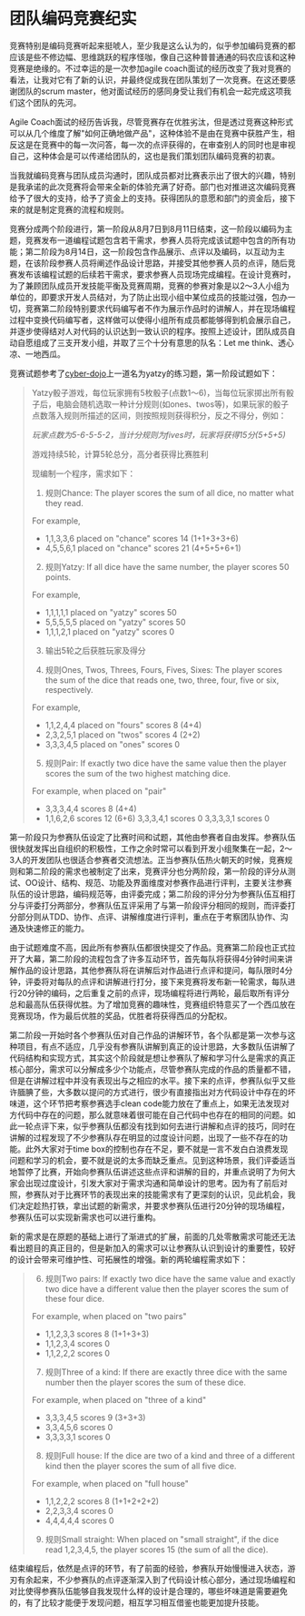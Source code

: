 团队编码竞赛纪实
================

竞赛特别是编码竞赛听起来挺唬人，至少我是这么认为的，似乎参加编码竞赛的都应该是些不修边幅、思维跳跃的程序怪咖，像自己这种普普通通的码农应该和这种竞赛是绝缘的。不过幸运的是一次参加agile coach面试的经历改变了我对竞赛的看法，让我对它有了新的认识，并最终促成我在团队策划了一次竞赛。在这还要感谢团队的scrum master，他对面试经历的感同身受让我们有机会一起完成这项我们这个团队的先河。

Agile Coach面试的经历告诉我，尽管竞赛存在优胜劣汰，但是透过竞赛这种形式可以从几个维度了解"如何正确地做产品"，这种体验不是由在竞赛中获胜产生，相反这是在竞赛中的每一次问答，每一次的点评获得的，在审查别人的同时也是审视自己，这种体会是可以传递给团队的，这也是我们策划团队编码竞赛的初衷。

当我就编码竞赛与团队成员沟通时，团队成员都对比赛表示出了很大的兴趣，特别是我承诺的此次竞赛将会带来全新的体验充满了好奇。部门也对推进这次编码竞赛给予了很大的支持，给予了资金上的支持。获得团队的意愿和部门的资金后，接下来的就是制定竞赛的流程和规则。

竞赛分成两个阶段进行，第一阶段从8月7日到8月11日结束，这一阶段以编码为主题，竞赛发布一道编程试题包含若干需求，参赛人员将完成该试题中包含的所有功能；第二阶段为8月14日，这一阶段包含作品展示、点评以及编码，以互动为主题，在该阶段参赛人员将阐述作品设计思路，并接受其他参赛人员的点评，随后竞赛发布该编程试题的后续若干需求，要求参赛人员现场完成编程。在设计竞赛时，为了兼顾团队成员开发技能平衡及竞赛周期，竞赛的参赛对象是以2～3人小组为单位的，即要求开发人员结对，为了防止出现小组中某位成员的技能过强，包办一切，竞赛第二阶段特别要求代码编写者不作为展示作品时的讲解人，并在现场编程过程中变换代码编写者，这样做可以使得小组所有成员都能够得到机会展示自己，并逐步使得结对人对代码的认识达到一致认识的程序。按照上述设计，团队成员自动自愿组成了三支开发小组，并取了三个十分有意思的队名：Let me think、透心凉、一地西瓜。

竞赛试题参考了[cyber-dojo](cyber-dojo.org)上一道名为yatzy的练习题，第一阶段试题如下：
>Yatzy骰子游戏，每位玩家拥有5枚骰子(点数1～6)，当每位玩家掷出所有骰子后，电脑会随机选取一种计分规则(如ones、twos等)，如果玩家的骰子点数落入规则所描述的区间，则按照规则获得积分，反之不得分，例如：
>
>*玩家点数为5-6-5-5-2，当计分规则为fives时，玩家将获得15分(5+5+5)*
>
>游戏持续5轮，计算5轮总分，高分者获得比赛胜利
>
>现编制一个程序，需求如下：
>
>1. 规则Chance:
>  The player scores the sum of all dice,
  no matter what they read.
>  
>  For example,
>  
>  - 1,1,3,3,6 placed on "chance" scores 14 (1+1+3+3+6)
>  - 4,5,5,6,1 placed on "chance" scores 21 (4+5+5+6+1)
>
>2. 规则Yatzy:
>  If all dice have the same number,
  the player scores 50 points.
>  
>  For example,
>
>  - 1,1,1,1,1 placed on "yatzy" scores 50
>  - 5,5,5,5,5 placed on "yatzy" scores 50
>  - 1,1,1,2,1 placed on "yatzy" scores 0
>
>3. 输出5轮之后获胜玩家及得分
>
>4. 规则Ones, Twos, Threes, Fours, Fives, Sixes:
>  The player scores the sum of the dice that reads one,
  two, three, four, five or six, respectively.
>
>  For example,
>
>  - 1,1,2,4,4 placed on "fours" scores 8 (4+4)
>  - 2,3,2,5,1 placed on "twos" scores 4  (2+2)
>  - 3,3,3,4,5 placed on "ones" scores 0
>
>5. 规则Pair:
>  If exactly two dice have the same value then
  the player scores the sum of the two highest matching dice.
>
>  For example, when placed on "pair"
>
>  - 3,3,3,4,4 scores 8 (4+4)
>  - 1,1,6,2,6 scores 12 (6+6)
>   3,3,3,4,1 scores 0
>   3,3,3,3,1 scores 0

第一阶段只为参赛队伍设定了比赛时间和试题，其他由参赛者自由发挥。参赛队伍很快就发挥出自组织的积极性，工作之余时常可以看到开发小组聚集在一起，2～3人的开发团队也很适合参赛者交流想法。正当参赛队伍热火朝天的时候，竞赛规则和第二阶段的需求也被制定了出来，竞赛评分也分两阶段，第一阶段的评分从测试、OO设计、结构、规范、功能及界面维度对参赛作品进行评判，主要关注参赛队伍的设计思路，编码规范等，由评委完成；第二阶段的评分分为参赛队伍互相打分与评委打分两部分，参赛队伍互评采用了与第一阶段评分相同的规则，而评委打分部分则从TDD、协作、点评、讲解维度进行评判，重点在于考察团队协作、沟通及快速修正的能力。

由于试题难度不高，因此所有参赛队伍都很快提交了作品。竞赛第二阶段也正式拉开了大幕，第二阶段的流程包含了许多互动环节，首先每队将获得4分钟时间来讲解作品的设计思路，其他参赛队将在讲解后对作品进行点评和提问，每队限时4分钟，评委将对每队的点评和讲解进行打分，接下来竞赛将发布新一轮需求，每队进行20分钟的编码，之后重复之前的点评，现场编程将进行两轮，最后取所有评分总和最高队伍获得优胜。为了增加竞赛的趣味性，竞赛组织特意买了一个西瓜放在竞赛现场，作为最后优胜的奖品，优胜者将获得西瓜的分配权。

第二阶段一开始时各个参赛队伍对自己作品的讲解环节，各个队都是第一次参与这种项目，有点不适应，几乎没有参赛队讲解到真正的设计思路，大多数队伍讲解了代码结构和实现方式，其实这个阶段就是想让参赛队了解和学习什么是需求的真正核心部分，需求可以分解成多少个功能点，尽管参赛队完成的作品的质量都不错，但是在讲解过程中并没有表现出与之相应的水平。接下来的点评，参赛队似乎又些许腼腆了些，大多数以提问的方式进行，很少有直接指出对方代码设计中存在的坏味道，这个环节把考察参赛选手clean code能力放在了重点上，如果无法发现对方代码中存在的问题，那么就意味着很可能在自己代码中也存在的相同的问题。如此一轮点评下来，似乎参赛队伍都没有找到如何去进行讲解和点评的技巧，同时在讲解的过程发现了不少参赛队存在明显的过度设计问题，出现了一些不存在的功能。此外大家对于time box的控制也存在不足，要不就是一言不发白白浪费发现问题和学习的机会，要不就是说的太多而缺乏重点。见到这种场景，我们评委适当地暂停了比赛，开始向参赛队伍讲述这些点评和讲解的目的，并重点说明了为何大家会出现过度设计，引发大家对于需求沟通和简单设计的思考。因为有了前后对照，参赛队对于比赛环节的表现出来的技能需求有了更深刻的认识，见此机会，我们决定趁热打铁，拿出试题的新需求，并要求参赛队伍进行20分钟的现场编程，参赛队伍可以实现新需求也可以进行重构。

新的需求是在原题的基础上进行了渐进式的扩展，前面的几处零散需求可能还无法看出题目的真正目的，但是新加入的需求可以让参赛队认识到设计的重要性，较好的设计会带来可维护性、可拓展性的增强。新的两轮编程需求如下：

>6. 规则Two pairs:
  If exactly two dice have the same value and exactly
  two dice have a different value then the
  player scores the sum of these four dice.
>  
>  For example, when placed on "two pairs"
>
>  - 1,1,2,3,3 scores 8 (1+1+3+3)
>  - 1,1,2,3,4 scores 0
>  - 1,1,2,2,2 scores 0
>
>7. 规则Three of a kind:
  If there are exactly three dice with the same number
  then the player scores the sum of these dice.
>  
>  For example, when placed on "three of a kind"
>
>  - 3,3,3,4,5 scores 9 (3+3+3)
>  - 3,3,4,5,6 scores 0
>  - 3,3,3,3,1 scores 0
>
>8. 规则Full house:
  If the dice are two of a kind and three of a different kind
  then the player scores the sum of all five dice.
>  
>  For example, when placed on "full house"
>
>  - 1,1,2,2,2 scores 8 (1+1+2+2+2)
>  - 2,2,3,3,4 scores 0
>  - 4,4,4,4,4 scores 0
>
>9. 规则Small straight:
  When placed on "small straight", if the dice read
  1,2,3,4,5, the player scores 15 (the sum of all the dice).

结束编程后，依然是点评的环节，有了前面的经验，参赛队开始慢慢进入状态，游刃有余起来，不少参赛队的点评逐渐深入到了代码设计核心部分，通过现场编程和对比使得参赛队伍能够自我发现什么样的设计是合理的，哪些坏味道是需要避免的，有了比较才能便于发现问题，相互学习相互借鉴也能更加提升技能。
